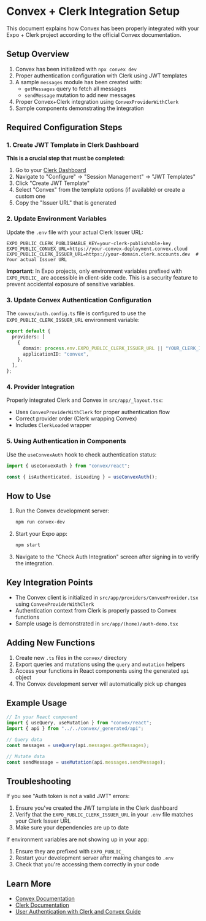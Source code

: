 # Convex + Clerk Integration Setup

This document explains how Convex has been properly integrated with your Expo + Clerk project according to the official Convex documentation.

## Setup Overview

1. Convex has been initialized with `npx convex dev`
2. Proper authentication configuration with Clerk using JWT templates
3. A sample `messages` module has been created with:
   - `getMessages` query to fetch all messages
   - `sendMessage` mutation to add new messages
4. Proper Convex+Clerk integration using `ConvexProviderWithClerk`
5. Sample components demonstrating the integration

## Required Configuration Steps

### 1. Create JWT Template in Clerk Dashboard

**This is a crucial step that must be completed:**

1. Go to your [Clerk Dashboard](https://dashboard.clerk.com/)
2. Navigate to "Configure" → "Session Management" → "JWT Templates"
3. Click "Create JWT Template"
4. Select "Convex" from the template options (if available) or create a custom one
5. Copy the "Issuer URL" that is generated

### 2. Update Environment Variables

Update the `.env` file with your actual Clerk Issuer URL:
```
EXPO_PUBLIC_CLERK_PUBLISHABLE_KEY=your-clerk-publishable-key
EXPO_PUBLIC_CONVEX_URL=https://your-convex-deployment.convex.cloud
EXPO_PUBLIC_CLERK_ISSUER_URL=https://your-domain.clerk.accounts.dev  # Your actual Issuer URL
```

**Important**: In Expo projects, only environment variables prefixed with `EXPO_PUBLIC_` are accessible in client-side code. This is a security feature to prevent accidental exposure of sensitive variables.

### 3. Update Convex Authentication Configuration

The `convex/auth.config.ts` file is configured to use the `EXPO_PUBLIC_CLERK_ISSUER_URL` environment variable:
```typescript
export default {
  providers: [
    {
      domain: process.env.EXPO_PUBLIC_CLERK_ISSUER_URL || "YOUR_CLERK_ISSUER_URL",
      applicationID: "convex",
    },
  ],
};
```

### 4. Provider Integration

Properly integrated Clerk and Convex in `src/app/_layout.tsx`:
- Uses `ConvexProviderWithClerk` for proper authentication flow
- Correct provider order (Clerk wrapping Convex)
- Includes `ClerkLoaded` wrapper

### 5. Using Authentication in Components

Use the `useConvexAuth` hook to check authentication status:
```typescript
import { useConvexAuth } from "convex/react";

const { isAuthenticated, isLoading } = useConvexAuth();
```

## How to Use

1. Run the Convex development server:
   ```bash
   npm run convex-dev
   ```

2. Start your Expo app:
   ```bash
   npm start
   ```

3. Navigate to the "Check Auth Integration" screen after signing in to verify the integration.

## Key Integration Points

- The Convex client is initialized in `src/app/providers/ConvexProvider.tsx` using `ConvexProviderWithClerk`
- Authentication context from Clerk is properly passed to Convex functions
- Sample usage is demonstrated in `src/app/(home)/auth-demo.tsx`

## Adding New Functions

1. Create new `.ts` files in the `convex/` directory
2. Export queries and mutations using the `query` and `mutation` helpers
3. Access your functions in React components using the generated `api` object
4. The Convex development server will automatically pick up changes

## Example Usage

```typescript
// In your React component
import { useQuery, useMutation } from "convex/react";
import { api } from "../../convex/_generated/api";

// Query data
const messages = useQuery(api.messages.getMessages);

// Mutate data
const sendMessage = useMutation(api.messages.sendMessage);
```

## Troubleshooting

If you see "Auth token is not a valid JWT" errors:
1. Ensure you've created the JWT template in the Clerk dashboard
2. Verify that the `EXPO_PUBLIC_CLERK_ISSUER_URL` in your `.env` file matches your Clerk Issuer URL
3. Make sure your dependencies are up to date

If environment variables are not showing up in your app:
1. Ensure they are prefixed with `EXPO_PUBLIC_`
2. Restart your development server after making changes to `.env`
3. Check that you're accessing them correctly in your code

## Learn More

- [Convex Documentation](https://docs.convex.dev)
- [Clerk Documentation](https://clerk.com/docs)
- [User Authentication with Clerk and Convex Guide](https://stack.convex.dev/user-authentication-with-clerk-and-convex)
